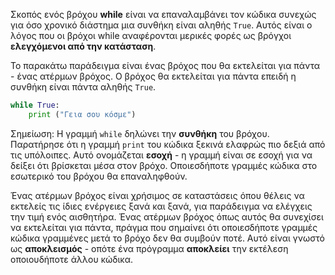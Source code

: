 Σκοπός ενός βρόχου **while** είναι να επαναλαμβάνει τον κώδικα συνεχώς για όσο χρονικό διάστημα μια συνθήκη είναι αληθής `True`. Αυτός είναι ο λόγος που οι βρόχοι while αναφέρονται μερικές φορές ως βρόγχοι **ελεγχόμενοι από την κατάσταση**.

Το παρακάτω παράδειγμα είναι ένας βρόχος που θα εκτελείται για πάντα - ένας ατέρμων βρόχος. Ο βρόχος θα εκτελείται για πάντα επειδή η συνθήκη είναι πάντα αληθής `True`.

```python
while True:
    print ("Γεια σου κόσμε")
```

Σημείωση: Η γραμμή ` while ` δηλώνει την **συνθήκη** του βρόχου. Παρατήρησε ότι η γραμμή `print` του κώδικα ξεκινά ελαφρώς πιο δεξιά από τις υπόλοιπες. Αυτό ονομάζεται __εσοχή__ - η γραμμή είναι σε εσοχή για να δείξει ότι βρίσκεται μέσα στον βρόχο. Οποιεσδήποτε γραμμές κώδικα στο εσωτερικό του βρόχου θα επαναληφθούν.

Ένας ατέρμων βρόχος είναι χρήσιμος σε καταστάσεις όπου θέλεις να εκτελείς τις ίδιες ενέργειες ξανά και ξανά, για παράδειγμα να ελέγχεις την τιμή ενός αισθητήρα. Ένας ατέρμων βρόχος όπως αυτός θα συνεχίσει να εκτελείται για πάντα, πράγμα που σημαίνει ότι οποιεσδήποτε γραμμές κώδικα γραμμένες μετά το βρόχο δεν θα συμβούν ποτέ. Αυτό είναι γνωστό ως **αποκλεισμός** - οπότε ένα πρόγραμμα **αποκλείει** την εκτέλεση οποιουδήποτε άλλου κώδικα.
